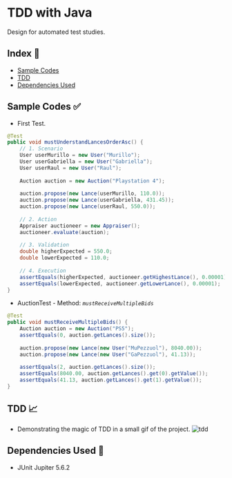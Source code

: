 # TDD with Java

Design for automated test studies.

## Index :pushpin:

- [Sample Codes](#code)
- [TDD](#tdd)
- [Dependencies Used](#maven)

## Sample Codes <a name="code"></a>:white_check_mark:

- First Test.

```java
@Test
public void mustUnderstandLancesOrderAsc() {
    // 1. Scenario
    User userMurillo = new User("Murillo");
    User userGabriella = new User("Gabriella");
    User userRaul = new User("Raul");
	
    Auction auction = new Auction("Playstation 4");
	
    auction.propose(new Lance(userMurillo, 110.0));
    auction.propose(new Lance(userGabriella, 431.45));
    auction.propose(new Lance(userRaul, 550.0));
	
    // 2. Action
    Appraiser auctioneer = new Appraiser();
    auctioneer.evaluate(auction);
	
    // 3. Validation
    double higherExpected = 550.0;
    double lowerExpected = 110.0;
	
    // 4. Execution
    assertEquals(higherExpected, auctioneer.getHighestLance(), 0.00001);
    assertEquals(lowerExpected, auctioneer.getLowerLance(), 0.00001);
}
```

- AuctionTest - Method: _`mustReceiveMultipleBids`_

```java
@Test
public void mustReceiveMultipleBids() {
    Auction auction = new Auction("PS5");
    assertEquals(0, auction.getLances().size());
    
    auction.propose(new Lance(new User("MuPezzuol"), 8040.00));
    auction.propose(new Lance(new User("GaPezzuol"), 41.13));
    
    assertEquals(2, auction.getLances().size());
    assertEquals(8040.00, auction.getLances().get(0).getValue());
    assertEquals(41.13, auction.getLances().get(1).getValue());
}
```

## TDD <a name="tdd"></a>:chart_with_upwards_trend:

- Demonstrating the magic of TDD in a small gif of the project.
![tdd](resources/tdd-example.gif)

## Dependencies Used <a name="maven"></a>:link:

- JUnit Jupiter 5.6.2

